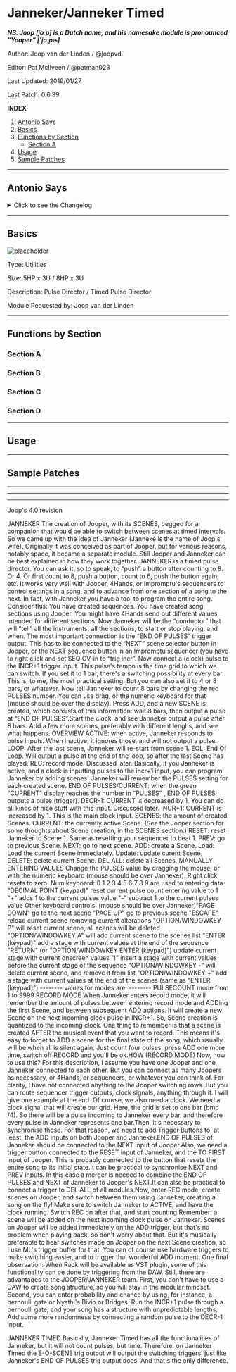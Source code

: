 # Janneker/Janneker Timed

***NB. Joop \[joːp\] is a Dutch name, and his namesake module is pronounced "Yoaper" \['joːpɚ\]***

Author: Joop van der Linden / @joopvdl

Editor: Pat McIlveen / @patman023

Last Updated: 2019/01/27

Last Patch: 0.6.39

**INDEX**

1. [Antonio Says](#antonio-says)
2. [Basics](#basics)
3. [Functions by Section](#functions-by-section)
   - [Section A](#section-a)
4. [Usage](#usage)
5. [Sample Patches](#sample-patches)

---

## Antonio Says

<details>
  <summary>Click to see the Changelog</summary>

```
JANNEKER
	0.6.28
---- the pulse sequencer/coordinator
---- companion for JOOPER and for 4HANDS
---- with JANNEKER you can set KEYFRAMES/SCENES of different pulses duration
---- Every scene has its own duration in pulses
---- there is PULSE out every time a SCENE is changed
---- there is a PULSE out every time the complete sequence is executed
---- PARAMENTERS:
---- ACTIVE TAP/TRIG JANNEKER will advance on PULSES
---- LOOP TAP if ON the sequence is always repeated
---- EOL (End of Loop) will output a PULSE when the sequence is finished
---- EOP (END OF PULSES) will output a pulse when a single SCENE is finished
---- PULSES display/editable is the count of pulses for curent SCENE
---- CURRENT PULSE display of the current count of pulses for the current SCENE
---- DECR -1 decrement the current count of pulses (sequence can go backward too)
---- INCR +1 increment the current count of pulses
---- SCENE display is the curren count of scenes
---- CURRENT SCENE (editable) is the current in action scene
---- RESET TAP/TRIG will reset CURRENT SCENE to 1 (if there are scenes)
---- PREV TAP/TRIG will go and load CURRENT SCENE - 1
---- NEXT TAP/TRIG will go and load CURRENT SCENE + 1
---- ADD TAP/TRIG will add a scene at the end of scenes with current set PULSES
---- LOAD TAP/TRIG will load the current scene to the screen (PULSE are updated)
---- UPDATE TAP/TRIG will update current store scene from the screen
---- DELETE TAP/TRIG will delete current scene
---- DELETE ALL TAP/TRIG will delete all scenes

	0.6.30
---- ADD REC mode
---- the idea is to help during composition
---- if REC mode ON and ACTIVE ON incoming pulse will increment (or decrement)
    current PULSES for scene
---- when ADD scene if in REC mode, target PULSES becomes 1 again
---- solved a crash

	0.6.31
---- bug: pulse count at startup not inited
---- feature request: if in RECORDING mode, when press ADD, the ADD is happening on the next PULSE in
---- feature request: add input by keypad
---- ADDING a CHEAT SHEET to use it with the KEYBOARD
---- TO use the keyboard your mouse must be placed on top of the JANNEKER
------ "PAGE DOWN" go to the next scene
------ "PAGE UP" go to previous scene
------ "ESCAPE" reload current scene removing current alterations
------ "OPTION/WINDOWKEY P" will reset current scene, all scenes will be deleted
------ "OPTION/WINDOWKEY A" will add current scene to the scenes list
------ "ENTER (keypad)" add a stage with current values at the end of the sequence
------ "RETURN" (or "OPTION/WINDOWKEY ENTER (keypad)") update current stage with current onscreen values
------ "I" insert a stage with current values before the current stage of the sequence
------ "DECIMAL POINT (keypad)" reset current pulse count entering value to 1
------ "+" adds 1 to the current pulses value
------ "-" subtract 1 to the current pulses value
------ "OPTION/WINDOWKEY -" will delete current scene, and remove it from list
------ "OPTION/WINDOWKEY +" add a stage with current values at the end of the scenes (same as "ENTER (keypad)")
------ 0 1 2 3 4 5 6 7 8 9 are used to entering data
-------- values for modes are:
-------- PULSECOUNTmode from 1 to 9999

	0.6.34
---- changed pulse out time from 0.1 msecs to 1 msec
-------------------------------
JANNEKER TIMED
	0.6.28
---- it's a time director/scene coordinator PULSE sequencer
---- it's the same as the JANNEKER, but uses real time as duration of the scene
---- instead of END OF PULSES there is an END OF SCENE
    there is a pulse OUT when the time for the current scene
    is finished, advancing to the next scene

	0.6.30
---- ADD REC mode
---- the idea is to help during composition
---- if REC mode is ON and ACTIVE is  target time will advance automatically
---- when hitting ADD (scene), the target time is sotred and a new time is inited to 0.0
---- solved a crash

	0.6.31
---- BUG: can't move target time! (sorry forgot to set editable the DISPLAY!)
---- BUG: saved times were all aligned to seconds (now is really 0.001 seconds resolution)
---- ADD SCENE works only if in (RECORD & ACTIVE) or not in RECORD mode (to help automated recorders)
---- increased time resolution now from 0.001 to 999.999 seconds
---- add time scale
---- some UI changes

	0.6.34
---- changed pulse out time from 0.1 msecs to 1 msec
```

</details>

---

## Basics

![placeholder](./moduleimage.png)

Type: Utilities

Size: 5HP x 3U / 8HP x 3U

Description: Pulse Director / Timed Pulse Director

Module Requested by: Joop van der Linden

---

## Functions by Section

### Section A



### Section B



### Section C



### Section D



---

## Usage



---

## Sample Patches




------
------
------

Joop's 4.0 revision

JANNEKER
The creation of Jooper, with its SCENES, begged for a companion that would be able to switch
between scenes at timed intervals. So we came up with the idea of Janneker (Janneke is the name of
Joop's wife). Originally it was conceived as part of Jooper, but for various reasons, notably space, it
became a separate module. Still Jooper and Janneker can be best explained in how they work together.
JANNEKER is a timed pulse director. You can ask it, so to speak, to “push” a button after counting to
8. Or 4. Or first count to 8, push a button, count to 6, push the button again, etc.
It works very well with Jooper, 4Hands, or Impromptu's sequencers to control settings in a song, and to
advance from one section of a song to the next. In fact, with Janneker you have a tool to program the
entire song.
Consider this: You have created sequences. You have created song sections using Jooper. You might
have 4Hands send out different values, intended for different sections. Now Janneker will be the
“conductor” that will “tell” all the instruments, all the sections, to start or stop playing, and when.
The most important connection is the “END OF PULSES” trigger output. This has to be connected to
the “NEXT” scene selector button in Jooper, or the NEXT sequence button in an Impromptu sequencer
(you have to right click and set SEQ CV-in to “trig incr”.
Now connect a (clock) pulse to the INCR+1 trigger input. This pulse's tempo is the time grid to which
we can switch. If you set it to 1 bar, there's a switching possibility at every bar. This is, to me, the most
practical setting. But you can also set it to 4 or 8 bars, or whatever.
Now tell Janneker to count 8 bars by changing the red PULSES number. You can use drag, or the
numeric keyboard for that (mouse should be over the display).
Press ADD, and a new SCENE is created, which consists of this information: wait 8 bars, then output a
pulse at “END OF PULSES”.Start the clock, and see Janneker output a pulse after 8 bars. Add a few more scenes, preferably with
different lenghs, and see what happens.
OVERVIEW
ACTIVE: when active, Janneker responds to pulse inputs. When inactive, it ignores those, and will not
output a pulse.
LOOP: After the last scene, Janneker will re-start from scene 1.
EOL: End Of Loop. Will output a pulse at the end of the loop, so after the last Scene has played.
REC: record mode. Discussed later. Basically, if you Janneker is active, and a clock is inputting pulses
to the incr+1 input, you can program Janneker by adding scenes. Janneker will remember the PULSES
setting for each created scene.
END OF PULSES/CURRENT: when the green “CURRENT” display reaches the number in
“PULSES” , END OF PULSES outputs a pulse (trigger).
DECR-1: CURRENT is decreased by 1. You can do all kinds of nice stuff with this input. Discussed
later.
INCR+1: CURRENT is increased by 1. This is the main clock input.
SCENES: the amount of created Scenes.
CURRENT: the currently active Scene.
(See the Jooper section for some thoughts about Scene creation, in the SCENES section.)
RESET: reset Janneker to Scene 1. Same as resetting your sequencer to beat 1.
PREV: go to previous Scene.
NEXT: go to next scene.
ADD: create a Scene.
Load: Load the current Scene immediately.
Update: update curent Scene.
DELETE: delete current Scene.
DEL ALL: delete all Scenes.
MANUALLY ENTERING VALUES
Change the PULSES value by dragging the mouse, or with the numeric keyboard (mouse should be
over Janneker). Right click resets to zero.
Num keyboard:
0 1 2 3 4 5 6 7 8 9 are used to entering data
"DECIMAL POINT (keypad)" reset current pulse count entering value to 1
"+" adds 1 to the current pulses value
"-" subtract 1 to the current pulses value
Other keyboard controls: (mouse should be over Janneker)"PAGE DOWN" go to the next scene
"PAGE UP" go to previous scene
"ESCAPE" reload current scene removing current alterations
"OPTION/WINDOWKEY P" will reset current scene, all scenes will be deleted
"OPTION/WINDOWKEY A" will add current scene to the scenes list
"ENTER (keypad)" add a stage with current values at the end of the sequence
"RETURN" (or "OPTION/WINDOWKEY ENTER (keypad)") update current stage with current
onscreen values
"I" insert a stage with current values before the current stage of the sequence
"OPTION/WINDOWKEY -" will delete current scene, and remove it from list
"OPTION/WINDOWKEY +" add a stage with current values at the end of the scenes (same as
"ENTER (keypad)")
-------- values for modes are:
-------- PULSECOUNT mode from 1 to 9999
RECORD MODE
When Janneker enters record mode, it will remember the amount of pulses between entering record
mode and ADDing the first Scene, and between subsequent ADD actions.
It will create a new Scene on the next incoming clock pulse in INCR+1. So, Scene creation is quantized
to the incoming clock.
One thing to remember is that a scene is created AFTER the musical event that you want to record.
This means it's easy to forget to ADD a scene for the final state of the song, which usually will be when
all is silent again. Just count four pulses, press ADD one more time, switch off RECORD and you'll be
ok.HOW (RECORD MODE)
Now, how to use this?
For this description, I assume you have one Jooper and one Janneker connected to each other. But you
can connect as many Joopers as necessary, or 4Hands, or sequencers, or whatever you can think of.
For clarity, I have not connected anything to the Jooper switching rows. But you can route sequencer
trigger outputs, clock signals, anything through it. I will give one example at the end.
Of course, we also need a clock.
We need a clock signal that will create our grid. Here, the grid is set to one bar (bmp /4). So there will
be a pulse incoming to Janneker every bar, and therefore every pulse in Janneker represents one bar.Then, it's necessary to synchronise those. For that reason, we need to add Trigger Buttons to, at least,
the ADD inputs on both Jooper and Janneker.END OF PULSES of Janneker should be connected to the NEXT input of Jooper.Also, we need a trigger button connected to the RESET input of Janneker, and the TO FIRST input of
Jooper. This is probably connected to the button that resets the entire song to its initial state.It can be practical to synchronise NEXT and PREV inputs. In this case a merger is needed to combine
the END OF PULSES and NEXT of Janneker to Jooper's NEXT.It can also be practical to connect a trigger to DEL ALL of all modules.Now, enter REC mode, create scenes on Jooper, and switch between them using Janneker, creating a
song on the fly! Make sure to switch Janneker to ACTIVE, and have the clock running. Switch REC on
after that, and start counting.Remember: a scene will be added on the next incoming clock pulse on Janneker. Scenes on Jooper will
be added immediately on the ADD trigger, but that's no problem when playing back, so don't worry
about that. But it's musically preferable to hear switches made on Jooper on the next Scene creation, so
I use ML's trigger buffer for that.
You can of course use hardware triggers to make switching easier, and to trigger that wonderful ADD
moment.
One final observation:
When Rack will be available as VST plugin, some of this functionality can be done by triggering from
the DAW. Still, there are advantages to the JOOPER/JANNEKER team. First, you don't have to use a
DAW to create song structure, so you will stay in the modular mindset.
Second, you can enter probability and chance by using, for instance, a bernoulli gate or Nysthi's Bivio
or Bridges.
Run the INCR+1 pulse through a bernoulli gate, and your song has a structure with unpredictable
lengths. Add some more randomness by connecting a random pulse to the DECR-1 input.

JANNEKER TIMED
Basically, Janneker Timed has all the functionalities of Janneker, but it will not count pulses, but time.
Therefore, on Janneker Timed the E-O-SCENE trig output will output the switching triggers, just like
Janneker's END OF PULSES trig output does. And that's the only difference.